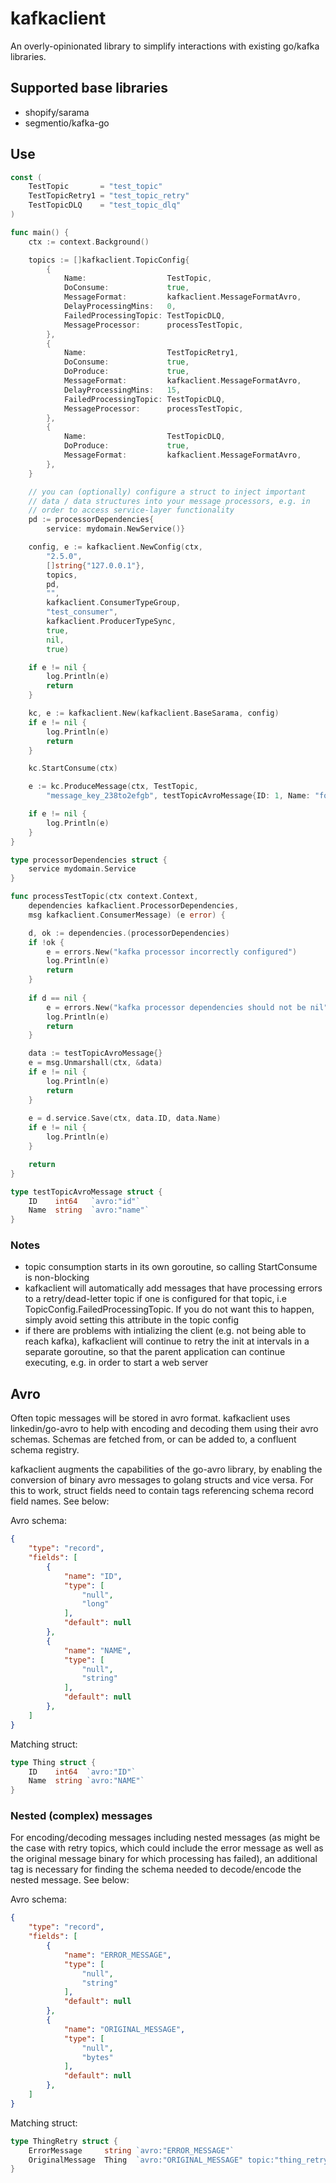 # kafkaclient

An overly-opinionated library to simplify interactions with existing go/kafka libraries.

## Supported base libraries

- shopify/sarama 
- segmentio/kafka-go 

## Use

```go
const (
    TestTopic       = "test_topic"
    TestTopicRetry1 = "test_topic_retry"
    TestTopicDLQ    = "test_topic_dlq"
)

func main() {
    ctx := context.Background()

    topics := []kafkaclient.TopicConfig{
        {
            Name:                  TestTopic,
            DoConsume:             true,
            MessageFormat:         kafkaclient.MessageFormatAvro,
            DelayProcessingMins:   0,
            FailedProcessingTopic: TestTopicDLQ,
            MessageProcessor:      processTestTopic,
        },
        {
            Name:                  TestTopicRetry1,
            DoConsume:             true,
            DoProduce:             true,
            MessageFormat:         kafkaclient.MessageFormatAvro,
            DelayProcessingMins:   15,
            FailedProcessingTopic: TestTopicDLQ,
            MessageProcessor:      processTestTopic,
        },
        {
            Name:                  TestTopicDLQ,
            DoProduce:             true,
            MessageFormat:         kafkaclient.MessageFormatAvro,
        },
    }

    // you can (optionally) configure a struct to inject important
    // data / data structures into your message processors, e.g. in 
    // order to access service-layer functionality
    pd := processorDependencies{
        service: mydomain.NewService()}

    config, e := kafkaclient.NewConfig(ctx, 
        "2.5.0", 
        []string{"127.0.0.1"}, 
        topics, 
        pd,
        "", 
        kafkaclient.ConsumerTypeGroup,
        "test_consumer", 
        kafkaclient.ProducerTypeSync, 
        true, 
        nil, 
        true)

    if e != nil {
        log.Println(e)
        return
    }

    kc, e := kafkaclient.New(kafkaclient.BaseSarama, config)
    if e != nil {
        log.Println(e)
        return
    }

    kc.StartConsume(ctx)

    e := kc.ProduceMessage(ctx, TestTopic, 
	    "message_key_238to2efgb", testTopicAvroMessage{ID: 1, Name: "foofoo"})

    if e != nil {
        log.Println(e)
    }
}

type processorDependencies struct {
    service mydomain.Service
}

func processTestTopic(ctx context.Context, 
    dependencies kafkaclient.ProcessorDependencies, 
    msg kafkaclient.ConsumerMessage) (e error) {

    d, ok := dependencies.(processorDependencies)
    if !ok {
        e = errors.New("kafka processor incorrectly configured")
        log.Println(e)
        return
    } 
    
    if d == nil {
    	e = errors.New("kafka processor dependencies should not be nil")
        log.Println(e)
        return
    }

    data := testTopicAvroMessage{}
    e = msg.Unmarshall(ctx, &data)
    if e != nil {
        log.Println(e)
        return
    }
    
    e = d.service.Save(ctx, data.ID, data.Name)
    if e != nil {
        log.Println(e)
    }

    return
}

type testTopicAvroMessage struct {
	ID    int64   `avro:"id"`
	Name  string  `avro:"name"`
}
```

### Notes

- topic consumption starts in its own goroutine, so calling StartConsume is non-blocking
- kafkaclient will automatically add messages that have processing errors to a retry/dead-letter topic if one is configured for that topic, i.e TopicConfig.FailedProcessingTopic. If you do not want this to happen, simply avoid setting this attribute in the topic config
- if there are problems with intializing the client (e.g. not being able to reach kafka), kafkaclient will continue to retry the init at intervals in a separate goroutine, so that the parent application can continue executing, e.g. in order to start a web server

## Avro

Often topic messages will be stored in avro format. kafkaclient uses linkedin/go-avro to help with encoding and decoding them using their avro schemas. Schemas are fetched from, or can be added to, a confluent schema registry. 

kafkaclient augments the capabilities of the go-avro library, by enabling the conversion of binary avro messages to golang structs and vice versa. 
For this to work, struct fields need to contain tags referencing schema record field names. See below:

Avro schema:
```json
{
    "type": "record",
    "fields": [
        {
            "name": "ID",
            "type": [
                "null",
                "long"
            ],
            "default": null
        },
        {
            "name": "NAME",
            "type": [
                "null",
                "string"
            ],
            "default": null
        },  
    ]
}
```
Matching struct:
```go
type Thing struct {
    ID    int64  `avro:"ID"`
    Name  string `avro:"NAME"`
}
```

### Nested (complex) messages

For encoding/decoding messages including nested messages (as might be the case with retry topics, which could include the error message as well as the original message binary for which processing has failed), an additional tag is necessary for finding the schema needed to decode/encode the nested message. See below:

Avro schema:
```json
{
    "type": "record",
    "fields": [
        {
            "name": "ERROR_MESSAGE",
            "type": [
                "null",
                "string"
            ],
            "default": null
        },
        {
            "name": "ORIGINAL_MESSAGE",
            "type": [
                "null",
                "bytes"
            ],
            "default": null
        },
    ]
}
```
Matching struct:
```go
type ThingRetry struct {
    ErrorMessage     string `avro:"ERROR_MESSAGE"`
    OriginalMessage  Thing  `avro:"ORIGINAL_MESSAGE" topic:"thing_retry_1"`
}
```	
	 
